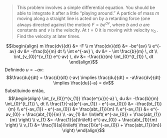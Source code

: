 > This problem involves a simple diﬀerential equation. You should be able to integrate it after a little “playing around.”
> A particle of mass $m$ moving along a straight line is acted on by a retarding force (one always directed against the motion) $F = be^{av}$, where $b$ and $a$ are constants and $v$ is the velocity. At $t=0$ it is moving with velocity $v_{0}$ . Find the velocity at later times.





$$\begin{align}
m \frac{dv}{dt} &= -F \\
m \frac{dv}{dt} &= -be^{av} \\
e^{-av} dv &= -\frac{b}{m} dt \\
\int e^{-av} \, dv  &= - \int \frac{b}{m} \, dt \\
\int_{v_{0}}^{v_{1}} e^{-av} \, dv  &= -\frac{b}{m} \int_{0}^{t_{1}} \, dt
\end{align}$$
Definindo $u = -av$:
$$\frac{du}{dt} = \frac{d}{dt} (-av) \implies
\frac{du}{dt} = -a\frac{dv}{dt} \implies
\frac{du}{-a} = dv$$
Substituindo então,
$$\begin{align}
\int_{v_{0}}^{v_{1}} \frac{e^{u}}{-a} \, du  &= -\frac{b}{m} \int_{0}^{t_{1}} \, dt \\
\frac{1}{-a}(e^{-av_{1}} - e^{-av_{0}}) &= -\frac{bt_{1}}{m} \\
e^{-av_{1}} - e^{-av_{0}} &= \frac{abt_{1}}{m} \\
e^{-av_{1}} &= e^{-av_{0}} + \frac{abt_{1}}{m} \\
-av_{1} &= \ln\left( e^{-av_{0}} + \frac{abt_{1}}{m} \right) \\
v_{1} &= -\frac{1}{a}\ln\left( e^{-av_{0}} + \frac{abt_{1}}{m} \right) \\
v_{1} &= \frac{1}{a}\ln\left( \frac{1}{e^{-av_{0}} + \frac{abt_{1}}{m}} \right)
\end{align}$$
